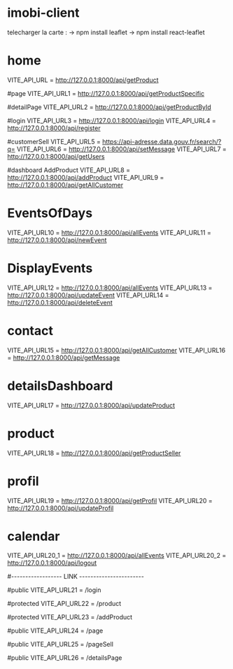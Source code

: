 # imobi-client


telecharger la carte : 
    -> npm install leaflet
    -> npm install react-leaflet

# home  
VITE_API_URL = http://127.0.0.1:8000/api/getProduct

#page
VITE_API_URL1 = http://127.0.0.1:8000/api/getProductSpecific

#detailPage
VITE_API_URL2 = http://127.0.0.1:8000/api/getProductById

#login 
VITE_API_URL3 = http://127.0.0.1:8000/api/login
VITE_API_URL4 = http://127.0.0.1:8000/api/register

#customerSell 
VITE_API_URL5 = https://api-adresse.data.gouv.fr/search/?q=
VITE_API_URL6 = http://127.0.0.1:8000/api/setMessage
VITE_API_URL7 = http://127.0.0.1:8000/api/getUsers

#dashboard AddProduct
VITE_API_URL8 = http://127.0.0.1:8000/api/addProduct
VITE_API_URL9 = http://127.0.0.1:8000/api/getAllCustomer

#          EventsOfDays
VITE_API_URL10 = http://127.0.0.1:8000/api/allEvents
VITE_API_URL11 = http://127.0.0.1:8000/api/newEvent

#           DisplayEvents
VITE_API_URL12 = http://127.0.0.1:8000/api/allEvents
VITE_API_URL13 = http://127.0.0.1:8000/api/updateEvent
VITE_API_URL14 = http://127.0.0.1:8000/api/deleteEvent

#           contact
VITE_API_URL15 = http://127.0.0.1:8000/api/getAllCustomer
VITE_API_URL16 = http://127.0.0.1:8000/api/getMessage

#           detailsDashboard
VITE_API_URL17 = http://127.0.0.1:8000/api/updateProduct

#           product
VITE_API_URL18 = http://127.0.0.1:8000/api/getProductSeller

#           profil
VITE_API_URL19 = http://127.0.0.1:8000/api/getProfil
VITE_API_URL20 = http://127.0.0.1:8000/api/updateProfil

#           calendar
VITE_API_URL20_1 = http://127.0.0.1:8000/api/allEvents
VITE_API_URL20_2 = http://127.0.0.1:8000/api/logout

#------------------ LINK -----------------------

#public
VITE_API_URL21 = /login

#protected
VITE_API_URL22 = /product

#protected
VITE_API_URL23 = /addProduct

#public
VITE_API_URL24 = /page

#public
VITE_API_URL25 = /pageSell

#public
VITE_API_URL26 = /detailsPage